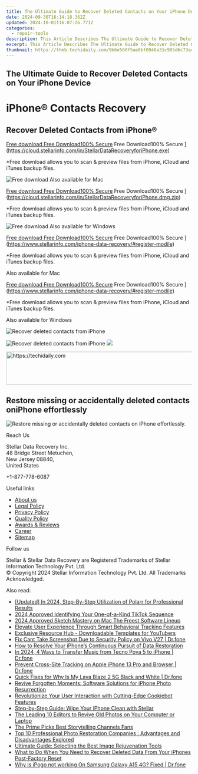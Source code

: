 ```yaml
---
title: The Ultimate Guide to Recover Deleted Contacts on Your iPhone Device
date: 2024-09-30T16:14:18.362Z
updated: 2024-10-01T16:07:26.771Z
categories:
  - repair-tools
description: This Article Describes The Ultimate Guide to Recover Deleted Contacts on Your iPhone Device
excerpt: This Article Describes The Ultimate Guide to Recover Deleted Contacts on Your iPhone Device
thumbnail: https://thmb.techidaily.com/9b6e560f5ae8bf8946a31c995d6c73a4779b962b2219e90738423fb3fbbee898.jpg
---
```


## The Ultimate Guide to Recover Deleted Contacts on Your iPhone Device

# iPhone® Contacts Recovery

## Recover Deleted Contacts from iPhone®

[Free download Free Download100% Secure](https://www.stellarinfo.com/gdc/iphone-recovery/images/win.png) Free Download100% Secure ](https://cloud.stellarinfo.com/in/StellarDataRecoveryforiPhone.exe)

 \*Free download allows you to scan & preview files from iPhone, iCloud and iTunes backup files.

![Free download](https://www.stellarinfo.com/gdc/iphone-recovery/images/small-apple.png) Also available for Mac

[Free download Free Download100% Secure](https://www.stellarinfo.com/gdc/iphone-recovery/images/mac.png) Free Download100% Secure ](https://cloud.stellarinfo.com/in/StellarDataRecoveryforiPhone.dmg.zip)

 \*Free download allows you to scan & preview files from iPhone, iCloud and iTunes backup files.

![Free download](https://www.stellarinfo.com/gdc/iphone-recovery/images/small-windows.png) Also available for Windows

[Free download Free Download100% Secure](https://www.stellarinfo.com/gdc/iphone-recovery/images/win.png) Free Download100% Secure ](https://www.stellarinfo.com/iphone-data-recovery/#register-modile)

 \*Free download allows you to scan & preview files from iPhone, iCloud and iTunes backup files.

 Also available for Mac

[Free download Free Download100% Secure](https://www.stellarinfo.com/gdc/iphone-recovery/images/mac.png) Free Download100% Secure ](https://www.stellarinfo.com/iphone-data-recovery/#register-modile)

 \*Free download allows you to scan & preview files from iPhone, iCloud and iTunes backup files.

 Also available for Windows

![Recover deleted contacts
from iPhone](https://www.stellarinfo.com/iphone-data-recovery/images/contact2.png)

![Recover deleted contacts
from iPhone](https://www.stellarinfo.com/iphone-data-recovery/images/contacts.png) ![](https://www.stellarinfo.com/iphone-data-recovery/iphone-recovery/images/bg1-old.png)

<!-- affiliate ads begin -->
<a href="https://aligracehair.sjv.io/c/5597632/1868575/19272" target="_top" id="1868575">
  <img src="//a.impactradius-go.com/display-ad/19272-1868575" border="0" alt="https://techidaily.com" width="728" height="90"/>
</a>
<img height="0" width="0" src="https://aligracehair.sjv.io/i/5597632/1868575/19272" style="position:absolute;visibility:hidden;" border="0" />
<!-- affiliate ads end -->

## Restore missing or accidentally deleted contacts oniPhone effortlessly

![Restore missing or accidentally deleted contacts on
iPhone effortlessly.](https://www.stellarinfo.com/iphone-data-recovery/images/iphone-contact-icon.png)

Reach Us

 Stellar Data Recovery Inc.  
 48 Bridge Street Metuchen,  
 New Jersey 08840,  
 United States

+1-877-778-6087

Useful links

* [About us](https://tools.techidaily.com/stellardata-recovery/buy-now/)
* [Legal Policy](https://tools.techidaily.com/stellardata-recovery/buy-now/)
* [Privacy Policy](https://tools.techidaily.com/stellardata-recovery/buy-now/)
* [Quality Policy](https://tools.techidaily.com/stellardata-recovery/buy-now/)
* [Awards & Reviews](https://tools.techidaily.com/stellardata-recovery/buy-now/)
* [Career](https://tools.techidaily.com/stellardata-recovery/buy-now/)
* [Sitemap](https://www.stellarinfo.com/sitemap.php)

Follow us

[](https://www.facebook.com/stellarinfo) [](https://twitter.com/stellarinfo) [](https://www.linkedin.com/company/stellardatarecovery/) [](https://www.youtube.com/user/stellarite)

 Stellar & Stellar Data Recovery are Registered Trademarks of Stellar Information Technology Pvt. Ltd.  
 © Copyright 2024 Stellar Information Technology Pvt. Ltd. All Trademarks Acknowledged.

<ins class="adsbygoogle"
     style="display:block"
     data-ad-format="autorelaxed"
     data-ad-client="ca-pub-7571918770474297"
     data-ad-slot="1223367746"></ins>

<ins class="adsbygoogle"
     style="display:block"
     data-ad-client="ca-pub-7571918770474297"
     data-ad-slot="8358498916"
     data-ad-format="auto"
     data-full-width-responsive="true"></ins>

<span class="atpl-alsoreadstyle">Also read:</span>
<div><ul>
<li><a href="https://fox-http.techidaily.com/updated-in-2024-step-by-step-utilization-of-polarr-for-professional-results/"><u>[Updated] In 2024, Step-By-Step Utilization of Polarr for Professional Results</u></a></li>
<li><a href="https://tiktok-videos.techidaily.com/2024-approved-identifying-your-one-of-a-kind-tiktok-sequence/"><u>2024 Approved Identifying Your One-of-a-Kind TikTok Sequence</u></a></li>
<li><a href="https://extra-guidance.techidaily.com/2024-approved-sketch-mastery-on-mac-the-freest-software-lineup/"><u>2024 Approved Sketch Mastery on Mac The Freest Software Lineup</u></a></li>
<li><a href="https://data-safeguard.techidaily.com/elevate-user-experience-through-smart-behavioral-tracking-features/"><u>Elevate User Experience Through Smart Behavioral Tracking Features</u></a></li>
<li><a href="https://youtube-clips.techidaily.com/exclusive-resource-hub-downloadable-templates-for-youtubers/"><u>Exclusive Resource Hub - Downloadable Templates for YouTubers</u></a></li>
<li><a href="https://howto.techidaily.com/fix-cant-take-screenshot-due-to-security-policy-on-vivo-v27-drfone-by-drfone-fix-android-problems-fix-android-problems/"><u>Fix Cant Take Screenshot Due to Security Policy on Vivo V27 | Dr.fone</u></a></li>
<li><a href="https://data-safeguard.techidaily.com/how-to-resolve-your-iphones-continuous-pursuit-of-data-restoration/"><u>How to Resolve Your iPhone’s Continuous Pursuit of Data Restoration</u></a></li>
<li><a href="https://android-transfer.techidaily.com/in-2024-4-ways-to-transfer-music-from-tecno-pova-5-to-iphone-drfone-by-drfone-transfer-from-android-transfer-from-android/"><u>In 2024, 4 Ways to Transfer Music from Tecno Pova 5 to iPhone | Dr.fone</u></a></li>
<li><a href="https://fake-location.techidaily.com/prevent-cross-site-tracking-on-apple-iphone-13-pro-and-browser-drfone-by-drfone-virtual-ios/"><u>Prevent Cross-Site Tracking on Apple iPhone 13 Pro and Browser | Dr.fone</u></a></li>
<li><a href="https://howto.techidaily.com/quick-fixes-for-why-is-my-lava-blaze-2-5g-black-and-white-drfone-by-drfone-fix-android-problems-fix-android-problems/"><u>Quick Fixes for Why Is My Lava Blaze 2 5G Black and White | Dr.fone</u></a></li>
<li><a href="https://data-safeguard.techidaily.com/revive-forgotten-moments-software-solutions-for-iphone-photo-resurrection/"><u>Revive Forgotten Moments: Software Solutions for iPhone Photo Resurrection</u></a></li>
<li><a href="https://data-safeguard.techidaily.com/revolutionize-your-user-interaction-with-cutting-edge-cookiebot-features/"><u>Revolutionize Your User Interaction with Cutting-Edge Cookiebot Features</u></a></li>
<li><a href="https://data-safeguard.techidaily.com/step-by-step-guide-wipe-your-iphone-clean-with-stellar/"><u>Step-by-Step Guide: Wipe Your iPhone Clean with Stellar</u></a></li>
<li><a href="https://data-safeguard.techidaily.com/the-leading-10-editors-to-revive-old-photos-on-your-computer-or-laptop/"><u>The Leading 10 Editors to Revive Old Photos on Your Computer or Laptop</u></a></li>
<li><a href="https://extra-resources.techidaily.com/the-prime-picks-best-storytelling-channels-fans/"><u>The Prime Picks Best Storytelling Channels Fans</u></a></li>
<li><a href="https://data-safeguard.techidaily.com/top-10-professional-photo-restoration-companies-advantages-and-disadvantages-explored/"><u>Top 10 Professional Photo Restoration Companies : Advantages and Disadvantages Explored</u></a></li>
<li><a href="https://data-safeguard.techidaily.com/ultimate-guide-selecting-the-best-image-rejuvenation-tools/"><u>Ultimate Guide: Selecting the Best Image Rejuvenation Tools</u></a></li>
<li><a href="https://data-safeguard.techidaily.com/what-to-do-when-you-need-to-recover-deleted-data-from-your-iphones-post-factory-reset/"><u>What to Do When You Need to Recover Deleted Data From Your iPhones Post-Factory Reset</u></a></li>
<li><a href="https://change-location.techidaily.com/why-is-ipogo-not-working-on-samsung-galaxy-a15-4g-fixed-drfone-by-drfone-virtual-android/"><u>Why is iPogo not working On Samsung Galaxy A15 4G? Fixed | Dr.fone</u></a></li>
</ul></div>

